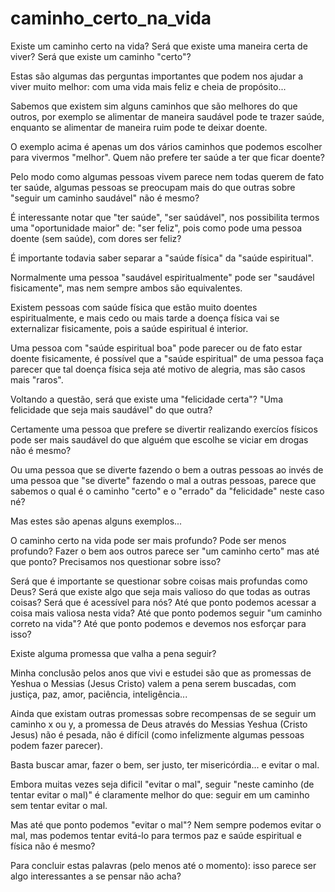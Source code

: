 # caminho_certo_na_vida
Existe um caminho certo na vida?
Será que existe uma maneira certa de viver?
Será que existe um caminho "certo"?

Estas são algumas das perguntas importantes que podem nos ajudar a viver muito melhor:
com uma vida mais feliz e cheia de propósito...


Sabemos que existem sim alguns caminhos que são melhores do que outros,
por exemplo se alimentar de maneira saudável pode te trazer saúde,
enquanto se alimentar de maneira ruim pode te deixar doente.

O exemplo acima é apenas um dos vários caminhos que podemos escolher para vivermos "melhor".
Quem não prefere ter saúde a ter que ficar doente?

Pelo modo como algumas pessoas vivem parece nem todas querem de fato ter saúde, 
algumas pessoas se preocupam mais do que outras sobre "seguir um caminho saudável" não é mesmo?

É interessante notar que "ter saúde", "ser saúdável", nos possibilita termos uma "oportunidade maior" de:
"ser feliz", pois como pode uma pessoa doente (sem saúde), com dores ser feliz?

É importante todavia saber separar a "saúde física" da "saúde espiritual".

Normalmente uma pessoa "saudável espiritualmente" pode ser "saudável fisicamente", 
mas nem sempre ambos são equivalentes.

Existem pessoas com saúde física que estão muito doentes espiritualmente, 
e mais cedo ou mais tarde a doença física vai se externalizar fisicamente,
pois a saúde espiritual é interior.

Uma pessoa com "saúde espiritual boa" pode parecer ou de fato estar doente fisicamente,
é possível que a "saúde espiritual" de uma pessoa faça parecer que tal doença física seja até motivo de alegria,
mas são casos mais "raros".

Voltando a questão, será que existe uma "felicidade certa"? 
"Uma felicidade que seja mais saudável" do que outra?

Certamente uma pessoa que prefere se divertir realizando exercíos físicos pode ser mais saudável do que alguém que 
escolhe se viciar em drogas não é mesmo?

Ou uma pessoa que se diverte fazendo o bem a outras pessoas ao invés de uma pessoa que "se diverte" fazendo o mal a outras pessoas,
parece que sabemos o qual é o caminho "certo" e o "errado" da "felicidade" neste caso né?

Mas estes são apenas alguns exemplos...

O caminho certo na vida pode ser mais profundo? Pode ser menos profundo?
Fazer o bem aos outros parece ser "um caminho certo" mas até que ponto? 
Precisamos nos questionar sobre isso?

Será que é importante se questionar sobre coisas mais profundas como Deus?
Será que existe algo que seja mais valioso do que todas as outras coisas?
Será que é acessível para nós?
Até que ponto podemos acessar a coisa mais valiosa nesta vida?
Até que ponto podemos seguir "um caminho correto na vida"?
Até que ponto podemos e devemos nos esforçar para isso?

Existe alguma promessa que valha a pena seguir?

Minha conclusão pelos anos que vivi e estudei são que as promessas de Yeshua o Messias (Jesus Cristo) valem a pena serem buscadas,
com justiça, paz, amor, paciência, inteligência...

Ainda que existam outras promessas sobre recompensas de se seguir um caminho x ou y, 
a promessa de Deus através do Messias Yeshua (Cristo Jesus) não é pesada, não é difícil (como infelizmente algumas pessoas podem fazer parecer).

Basta buscar amar, fazer o bem, ser justo, ter misericórdia... e evitar o mal.

Embora muitas vezes seja dificil "evitar o mal", seguir "neste caminho (de tentar evitar o mal)" é claramente melhor do que:
seguir em um caminho sem tentar evitar o mal.

Mas até que ponto podemos "evitar o mal"?
Nem sempre podemos evitar o mal, mas podemos tentar evitá-lo para termos paz e saúde espiritual e física não é mesmo?

Para concluir estas palavras (pelo menos até o momento): isso parece ser algo interessantes a se pensar não acha?
